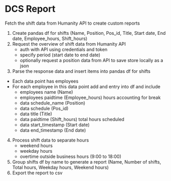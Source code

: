 # DCS Report
Fetch the shift data from Humanity API to create custom reports
1. Create pandas df for shifts (Name, Position, Pos_id, Title, Start date, End date, Employee_hours, Shift_hours)
2. Request the overview of shift data from Humanity API
    - auth with API using credentials and token
    - specify period (start date to end date)
    - optionally request a position data from API to save store locally as a json
3. Parse the response data and insert items into pandas df for shifts
- Each data point has employees
- For each employee in this data point add and entry into df and include
    - employees name (Name)
    - employees paidtime (Employee_hours) hours accounting for break
    - data schedule_name (Position)
    - data schedule (Pos_id)
    - data title (Title)
    - data paidtime (Shift_hours) total hours scheduled
    - data start_timestamp (Start date)
    - data end_timestamp (End date)
4. Process shift data to separate hours
    - weekend hours
    - weekday hours
    - overtime outside business hours (9:00 to 18:00)
4. Group shifts df by name to generate a report (Name, Number of shifts, Total hours, Weekday hours, Weekend hours)
5. Export the report to csv
